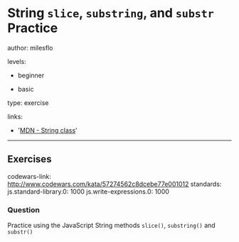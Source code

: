 # String `slice`, `substring`, and `substr` Practice
author: milesflo

levels:

  - beginner

  - basic

type: exercise

links:

  - '[MDN - String class](https://developer.mozilla.org/en-US/docs/Web/JavaScript/Reference/Global_Objects/String)'

---
## Exercises
codewars-link: http://www.codewars.com/kata/57274562c8dcebe77e001012
standards:
  js.standard-library.0: 1000
  js.write-expressions.0: 1000
### Question
Practice using the JavaScript String methods `slice()`, `substring()` and `substr()`
